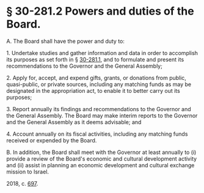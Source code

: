 # § 30-281.2 Powers and duties of the Board.

<p>A. The Board shall have the power and duty to:</p><p>1. Undertake studies and gather information and data in order to accomplish its purposes as set forth in § <a href='/vacode/30-281.1/'>30-281.1</a>, and to formulate and present its recommendations to the Governor and the General Assembly;</p><p>2. Apply for, accept, and expend gifts, grants, or donations from public, quasi-public, or private sources, including any matching funds as may be designated in the appropriation act, to enable it to better carry out its purposes;</p><p>3. Report annually its findings and recommendations to the Governor and the General Assembly. The Board may make interim reports to the Governor and the General Assembly as it deems advisable; and</p><p>4. Account annually on its fiscal activities, including any matching funds received or expended by the Board.</p><p>B. In addition, the Board shall meet with the Governor at least annually to (i) provide a review of the Board's economic and cultural development activity and (ii) assist in planning an economic development and cultural exchange mission to Israel.</p><p>2018, c. <a href='http://lis.virginia.gov/cgi-bin/legp604.exe?181+ful+CHAP0697'>697</a>.</p>